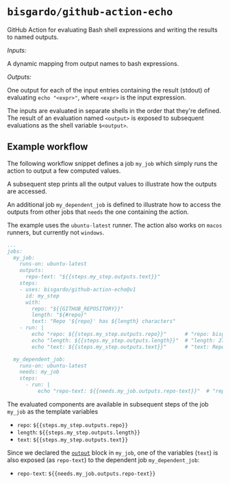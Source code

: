 # `bisgardo/github-action-echo`

GitHub Action for evaluating Bash shell expressions and writing the results to named outputs.

*Inputs:*

A dynamic mapping from output names to bash expressions.

*Outputs:*

One output for each of the input entries containing the result (stdout) of evaluating `echo "<expr>"`, where `<expr>` is the input expression.

The inputs are evaluated in separate shells in the order that they're defined.
The result of an evaluation named `<output>` is exposed to subsequent evaluations as the shell variable `$<output>`.

## Example workflow

The following workflow snippet defines a job `my_job` which simply runs the action to output a few computed values.

A subsequent step prints all the output values to illustrate how the outputs are accessed.

An additional job `my_dependent_job` is defined to illustrate how to access the outputs from other jobs
that `needs` the one containing the action.

The example uses the `ubuntu-latest` runner. The action also works on `macos` runners, but currently not `windows`.

```yaml
...
jobs:
  my_job:
    runs-on: ubuntu-latest
    outputs:
      repo-text: "${{steps.my_step.outputs.text}}"
    steps:
    - uses: bisgardo/github-action-echo@v1
      id: my_step
      with:
        repo: "${{GITHUB_REPOSITORY}}"
        length: "${#repo}"
        text: "Repo '${repo}' has ${length} characters"
    - run: |
        echo "repo: ${{steps.my_step.outputs.repo}}"      # "repo: bisgardo/github-action-echo"
        echo "length: ${{steps.my_step.outputs.length}}"  # "length: 27"
        echo "text: ${{steps.my_step.outputs.text}}"      # "text: Repo 'bisgardo/github-action-echo' has 27 characters"

  my_dependent_job:
    runs-on: ubuntu-latest
    needs: my_job
    steps:
      - run: |
          echo "repo-text: ${{needs.my_job.outputs.repo-text}}"  # "repo-text: Repo 'bisgardo/github-action-echo' has 27 characters"
```

The evaluated components are available in subsequent steps of the job `my_job` as the template variables

* `repo`: `${{steps.my_step.outputs.repo}}`
* `length`: `${{steps.my_step.outputs.length}}`
* `text`: `${{steps.my_step.outputs.text}}`

Since we declared the [`output`](https://docs.github.com/en/actions/using-jobs/defining-outputs-for-jobs) block in `my_job`,
one of the variables (`text`) is also exposed (as `repo-text`) to the dependent job `my_dependent_job`:

* `repo-text`: `${{needs.my_job.outputs.repo-text}}`
